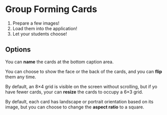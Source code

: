 # Group Forming Cards
 
1. Prepare a few images!
1. Load them into the application!
1. Let your students choose!

## Options

You can **name** the cards at the bottom caption area. 

You can choose to show the face or the back of the cards, and you can **flip** them any time.

By default, an 8×4 grid is visible on the screen without scrolling, but if yo have fewer cards, your can **resize** the cards to occupy a 6×3 grid.

By default, each card has landscape or portrait orientation based on its image, but you can choose to change the **aspect ratio** to a square.
